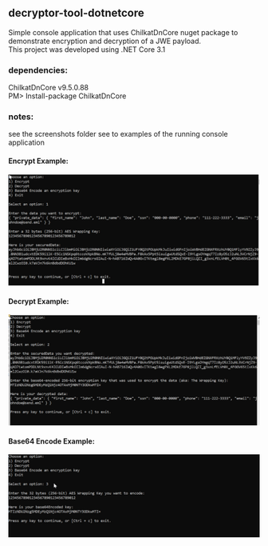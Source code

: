 ## decryptor-tool-dotnetcore
Simple console application that uses ChilkatDnCore nuget package to demonstrate encryption and decryption of a JWE payload.  
This project was developed using .NET Core 3.1

### dependencies:
ChilkatDnCore v9.5.0.88  
PM> Install-package ChilkatDnCore

### notes:
see the screenshots folder see to examples of the running console application

#### Encrypt Example:
![Encrypt Example](/screenshots/encryptingExample.jpg?raw=true "Encrypt Example")

#### Decrypt Example:
![Decrypt Example](/screenshots/decryptingExample.jpg?raw=true "Decrypt Example")

#### Base64 Encode Example:
![Base64 Encode Example](/screenshots/encodingExample.jpg?raw=true "Base64 Encode Example")
